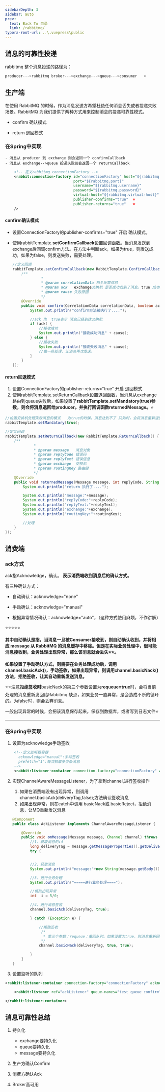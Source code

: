 ```yaml
---
sidebarDepth: 3
sidebar: auto
prev:
  text: Back To 目录
  link: /rabbitmq/
typora-root-url: ..\.vuepress\public
---
```




## **消息的可靠性投递**

rabbitmq 整个消息投递的路径为：

```java
producer--->rabbitmq broker--->exchange--->queue--->consumer   ⭐
```



## 生产端

在使用 RabbitMQ 的时候，作为消息发送方希望杜绝任何消息丢失或者投递失败场景。RabbitMQ 为我们提供了两种方式用来控制消息的投递可靠性模式。

- confirm 确认模式

- return 退回模式

### 在Spring中实现

	- 消息从 producer 到 exchange 则会返回一个 confirmCallback
	- 消息从 exchange-->queue 投递失败则会返回一个 returnCallback 

```xml
    <!-- 定义rabbitmq connectionFactory -->
    <rabbit:connection-factory id="connectionFactory" host="${rabbitmq.host}"
                               port="${rabbitmq.port}"
                               username="${rabbitmq.username}"
                               password="${rabbitmq.password}"
                               virtual-host="${rabbitmq.virtual-host}"
                               publisher-confirms="true"  ⭐
                               publisher-returns="true"   ⭐
    />
```



#### confirm确认模式

- 设置ConnectionFactory的publisher-confirms="true" 开启 确认模式。

- 使用rabbitTemplate.**setConfirmCallback**设置回调函数。当消息发送到exchange后回调confirm方法。在方法中判断ack，如果为true，则发送成功，如果为false，则发送失败，需要处理。

  ```java
  //定义回调
  rabbitTemplate.setConfirmCallback(new RabbitTemplate.ConfirmCallback() {
      /**
               *
               * @param correlationData 相关配置信息
               * @param ack   exchange交换机 是否成功收到了消息。true 成功，false代表失败
               * @param cause 失败原因
               */
      @Override
      public void confirm(CorrelationData correlationData, boolean ack, String cause) {
          System.out.println("confirm方法被执行了....");
  
          //ack 为  true表示 消息已经到达交换机
          if (ack) {
              //接收成功
              System.out.println("接收成功消息" + cause);
          } else {
              //接收失败
              System.out.println("接收失败消息" + cause);
              //做一些处理，让消息再次发送。
          }
      }
  });
  ```

  

#### return回退模式

1. 设置ConnectionFactory的publisher-returns="true" 开启 退回模式
2. 使用rabbitTemplate.setReturnCallback设置退回函数，当消息从exchange路由到queue失败后，如果设置了**rabbitTemplate.setMandatory(true)参数，则会将消息退回给producer。并执行回调函数returnedMessage。**⭐

```java
//设置交换机处理失败消息的模式   为true的时候，消息达到不了 队列时，会将消息重新返回给生产者
rabbitTemplate.setMandatory(true);

//定义回调
rabbitTemplate.setReturnCallback(new RabbitTemplate.ReturnCallback() {
    /**
             *
             * @param message   消息对象
             * @param replyCode 错误码
             * @param replyText 错误信息
             * @param exchange  交换机
             * @param routingKey 路由键
             */
    @Override
    public void returnedMessage(Message message, int replyCode, String replyText, String exchange, String routingKey) {
        System.out.println("return 执行了....");

        System.out.println("message:"+message);
        System.out.println("replyCode:"+replyCode);
        System.out.println("replyText:"+replyText);
        System.out.println("exchange:"+exchange);
        System.out.println("routingKey:"+routingKey);

        //处理
    }
});
```



## 消费端

### ack方式

ack指Acknowledge，确认。 **表示消费端收到消息后的确认方式。**

有三种确认方式：

- 自动确认：acknowledge="none"

- 手动确认：acknowledge="manual"

- 根据异常情况确认：acknowledge="auto"，（这种方式使用麻烦，不作讲解）

⭐⭐⭐⭐⭐

**其中自动确认是指，当消息一旦被Consumer接收到，则自动确认收到，并将相应 message 从 RabbitMQ 的消息缓存中移除。但是在实际业务处理中，很可能消息接收到，业务处理出现异常，那么该消息就会丢失⭐⭐。**

**如果设置了手动确认方式，则需要在业务处理成功后，调用channel.basicAck()，手动签收，如果出现异常，则调用channel.basicNack()方法，拒绝签收，让其自动重新发送消息。**

​	⭐⭐注意**拒绝签收时**basicNack的第三个参数设置为**requeue=true**时，会将当前处理的消息重新发回给Rabbitmq.缺点，如果业务一直异常，是会造成不断的循环的。为false时，则会丢弃消息。

一般出现异常的时候，会把该消息保存起来，保存到数据库，或者写到日志文件⭐

---------

### 在Spring中实现

1. 设置为acknowledge手动签收

```xml
    <!--定义监听器容器
      acknowledge="manual":手动签收
      prefetch="1":每次抓取多少条消息
    -->
    <rabbit:listener-container connection-factory="connectionFactory" acknowledge="manual" prefetch="2" >
```

2. 实现ChannelAwareMessageListener，为了拿到channel,进行签收操作

   1. 如果在消费端没有出现异常，则调用channel.basicAck(deliveryTag,false);方法确认签收消息
   2. 如果出现异常，则在catch中调用 basicNack或 basicReject，拒绝消息，让MQ重新发送消息

   ```java
   @Component
   public class AckListener implements ChannelAwareMessageListener {
   
       @Override
       public void onMessage(Message message, Channel channel) throws Exception {
           //1、获取消息的id
           long deliveryTag = message.getMessageProperties().getDeliveryTag();
           try {
   
   
           //2、获取消息
           System.out.println("message:"+new String(message.getBody()));
   
           //3、进行业务处理
           System.out.println("=====进行业务处理====");
   
           //模拟出现异常
           int  i = 5/0;
   
           //4、进行消息签收
           channel.basicAck(deliveryTag, true);
   
           } catch (Exception e) {
   
               //拒绝签收
                /*
                 * 第三个参数：requeue：重回队列。如果设置为true，则消息重新回到queue，broker会重新发送该消息给消费端⭐
                */
               channel.basicNack(deliveryTag, true, true);
   
           }
       }
   }
   ```

   

3. 设置监听的队列

```xml
<rabbit:listener-container connection-factory="connectionFactory" acknowledge="manual" prefetch="2" >

    <rabbit:listener ref="ackListener" queue-names="test_queue_confirm"></rabbit:listener>

</rabbit:listener-container>
```



## 消息可靠性总结

1. 持久化
   - exchange要持久化
   - queue要持久化
   - message要持久化

2. 生产方确认Confirm

3. 消费方确认Ack

4. Broker高可用





